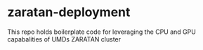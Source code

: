 # zaratan-deployment
This repo holds boilerplate code for leveraging the CPU and GPU capabalities of UMDs ZARATAN cluster
